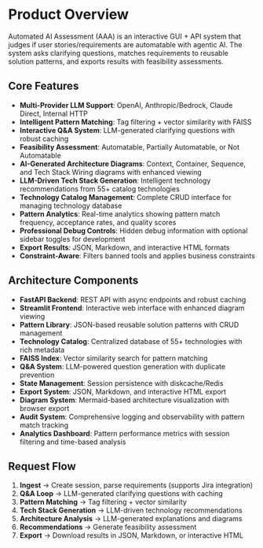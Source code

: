 # Product Overview

Automated AI Assessment (AAA) is an interactive GUI + API system that judges if user stories/requirements are automatable with agentic AI. The system asks clarifying questions, matches requirements to reusable solution patterns, and exports results with feasibility assessments.

## Core Features

- **Multi-Provider LLM Support**: OpenAI, Anthropic/Bedrock, Claude Direct, Internal HTTP
- **Intelligent Pattern Matching**: Tag filtering + vector similarity with FAISS
- **Interactive Q&A System**: LLM-generated clarifying questions with robust caching
- **Feasibility Assessment**: Automatable, Partially Automatable, or Not Automatable
- **AI-Generated Architecture Diagrams**: Context, Container, Sequence, and Tech Stack Wiring diagrams with enhanced viewing
- **LLM-Driven Tech Stack Generation**: Intelligent technology recommendations from 55+ catalog technologies
- **Technology Catalog Management**: Complete CRUD interface for managing technology database
- **Pattern Analytics**: Real-time analytics showing pattern match frequency, acceptance rates, and quality scores
- **Professional Debug Controls**: Hidden debug information with optional sidebar toggles for development
- **Export Results**: JSON, Markdown, and interactive HTML formats
- **Constraint-Aware**: Filters banned tools and applies business constraints

## Architecture Components

- **FastAPI Backend**: REST API with async endpoints and robust caching
- **Streamlit Frontend**: Interactive web interface with enhanced diagram viewing
- **Pattern Library**: JSON-based reusable solution patterns with CRUD management
- **Technology Catalog**: Centralized database of 55+ technologies with rich metadata
- **FAISS Index**: Vector similarity search for pattern matching
- **Q&A System**: LLM-powered question generation with duplicate prevention
- **State Management**: Session persistence with diskcache/Redis
- **Export System**: JSON, Markdown, and interactive HTML export
- **Diagram System**: Mermaid-based architecture visualization with browser export
- **Audit System**: Comprehensive logging and observability with pattern match tracking
- **Analytics Dashboard**: Pattern performance metrics with session filtering and time-based analysis

## Request Flow

1. **Ingest** → Create session, parse requirements (supports Jira integration)
2. **Q&A Loop** → LLM-generated clarifying questions with caching
3. **Pattern Matching** → Tag filtering + vector similarity
4. **Tech Stack Generation** → LLM-driven technology recommendations
5. **Architecture Analysis** → LLM-generated explanations and diagrams
6. **Recommendations** → Generate feasibility assessment
7. **Export** → Download results in JSON, Markdown, or interactive HTML